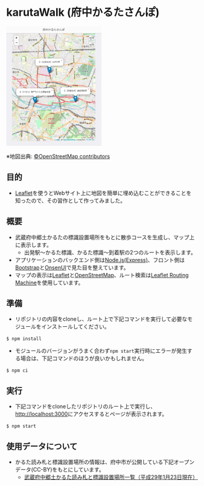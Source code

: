 # karutaWalk (府中かるたさんぽ)

<img src="sample.png" width="50%">  

※地図出典: [©OpenStreetMap contributors](https://www.openstreetmap.org/copyright)

## 目的
* [Leaflet](https://leafletjs.com/)を使うとWebサイト上に地図を簡単に埋め込むことができることを知ったので、その習作として作ってみました。

## 概要
* 武蔵府中郷土かるたの標識設置場所をもとに散歩コースを生成し、マップ上に表示します。
  * 出発駅～かるた標識、かるた標識～到着駅の2つのルートを表示します。
* アプリケーションのバックエンド側は[Node.js(Express)](https://expressjs.com/ja/)、フロント側は[Bootstrap](https://getbootstrap.jp/)と[OnsenUI](https://ja.onsen.io/)で見た目を整えています。
* マップの表示は[Leaflet](https://leafletjs.com/)と[OpenStreetMap](https://www.openstreetmap.org/)、ルート検索は[Leaflet Routing Machine](https://www.liedman.net/leaflet-routing-machine/)を使用しています。

## 準備
* リポジトリの内容をcloneし、ルート上で下記コマンドを実行して必要なモジュールをインストールしてください。
```
$ npm install
```

* モジュールのバージョンがうまく合わず`npm start`実行時にエラーが発生する場合は、下記コマンドのほうが良いかもしれません。
```
$ npm ci
```

## 実行
* 下記コマンドをcloneしたリポジトリのルート上で実行し、[http://localhost:3000](http://localhost:3000)にアクセスするとページが表示されます。
```
$ npm start
```

## 使用データについて
* かるた読み札と標識設置場所の情報は、府中市が公開している下記オープンデータ(CC-BY)をもとにしています。
  * [武蔵府中郷土かるた読み札と標識設置場所一覧（平成29年1月23日現在）](https://www.city.fuchu.tokyo.jp/gyosei/fuchusinogaiyo/enkaku/kyodokaruta.files/musasihutyuukyoudokaruta2017.csv)
